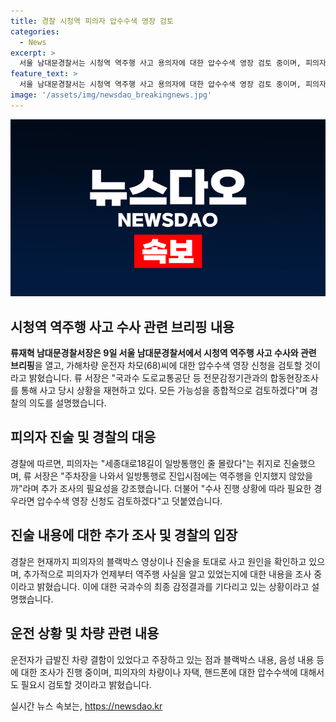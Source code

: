 ```yaml
---
title: 경찰 시청역 피의자 압수수색 영장 검토
categories:
  - News
excerpt: >
  서울 남대문경찰서는 시청역 역주행 사고 용의자에 대한 압수수색 영장 검토 중이며, 피의자는 일방통행인 줄 몰랐다고 주장하고 있다. 경찰은 국과수 등과 함께 사고 재현을 조사 중이며, 피의자의 진술을 종합적으로 검토하고 있다. 블랙박스와 운전자의 진술을 바탕으로 사고 시점과 원인을 확인하고 있으며, 피의자의 건강 상태에 따라 추가 조사 일정을 조율 중이다. 결함이 있는 차량 및 내비게이션 사용 여부에 대한 조사도 진행 중이며, 신병에 대한 치료 방침을 논의 중이다.
feature_text: >
  서울 남대문경찰서는 시청역 역주행 사고 용의자에 대한 압수수색 영장 검토 중이며, 피의자는 일방통행인 줄 몰랐다고 주장하고 있다. 경찰은 국과수 등과 함께 사고 재현을 조사 중이며, 피의자의 진술을 종합적으로 검토하고 있다. 블랙박스와 운전자의 진술을 바탕으로 사고 시점과 원인을 확인하고 있으며, 피의자의 건강 상태에 따라 추가 조사 일정을 조율 중이다. 결함이 있는 차량 및 내비게이션 사용 여부에 대한 조사도 진행 중이며, 신병에 대한 치료 방침을 논의 중이다.
image: '/assets/img/newsdao_breakingnews.jpg'
---
```


<p><img src="/assets/img/newsdao_breakingnews.jpg" alt="koreaapp 속보" /></p>

<h2 data-ke-size="size26">시청역 역주행 사고 수사 관련 브리핑 내용</h2>

<p data-ke-size="size16"><b>류재혁 남대문경찰서장은 9일 서울 남대문경찰서에서 시청역 역주행 사고 수사와 관련 브리핑</b>을 열고, 가해차량 운전자 차모(68)씨에 대한 압수수색 영장 신청을 검토할 것이라고 밝혔습니다. 류 서장은 "국과수 도로교통공단 등 전문감정기관과의 합동현장조사를 통해 사고 당시 상황을 재현하고 있다. 모든 가능성을 종합적으로 검토하겠다"며 경찰의 의도를 설명했습니다.</p>

<h2 data-ke-size="size26">피의자 진술 및 경찰의 대응</h2>

<p data-ke-size="size16">경찰에 따르면, 피의자는 "세종대로18길이 일방통행인 줄 몰랐다"는 취지로 진술했으며, 류 서장은 "주차장을 나와서 일방통행로 진입시점에는 역주행을 인지했지 않았을까"라며 추가 조사의 필요성을 강조했습니다. 더불어 "수사 진행 상황에 따라 필요한 경우라면 압수수색 영장 신청도 검토하겠다"고 덧붙였습니다.</p>

<h2 data-ke-size="size26">진술 내용에 대한 추가 조사 및 경찰의 입장</h2>

<p data-ke-size="size16">경찰은 현재까지 피의자의 블랙박스 영상이나 진술을 토대로 사고 원인을 확인하고 있으며, 추가적으로 피의자가 언제부터 역주행 사실을 알고 있었는지에 대한 내용을 조사 중이라고 밝혔습니다. 이에 대한 국과수의 최종 감정결과를 기다리고 있는 상황이라고 설명했습니다.</p>

<h2 data-ke-size="size26">운전 상황 및 차량 관련 내용</h2>

<p data-ke-size="size16">운전자가 급발진 차량 결함이 있었다고 주장하고 있는 점과 블랙박스 내용, 음성 내용 등에 대한 조사가 진행 중이며, 피의자의 차량이나 자택, 핸드폰에 대한 압수수색에 대해서도 필요시 검토할 것이라고 밝혔습니다.</p>
실시간 뉴스 속보는, <a href="https://newsdao.kr" rel="dofollow">https://newsdao.kr</a>


